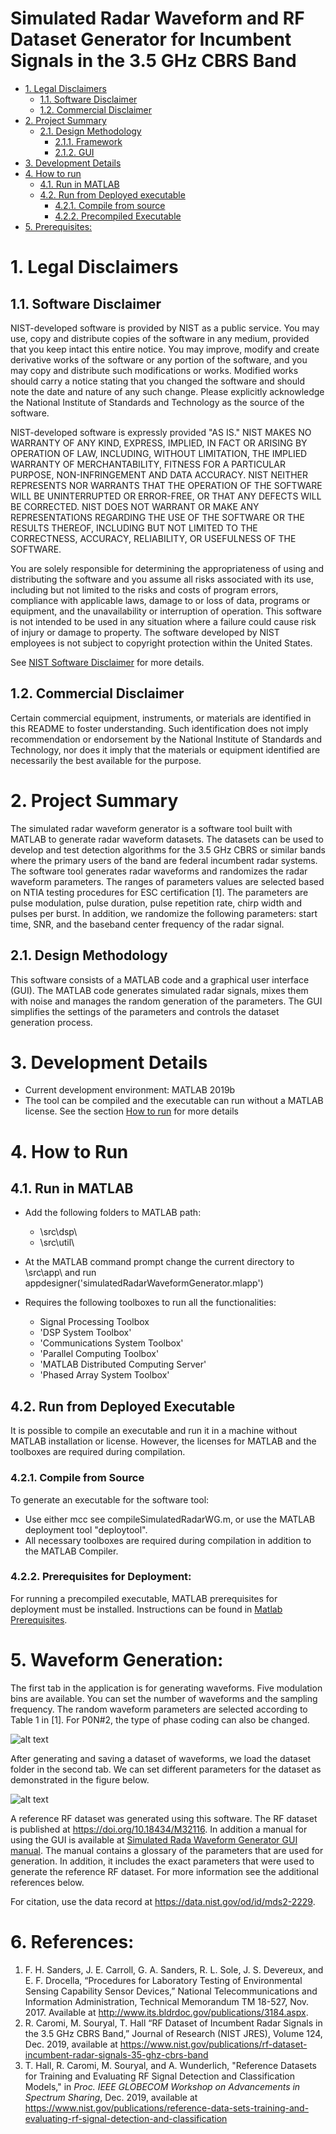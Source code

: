 # Simulated Radar Waveform and RF Dataset Generator for Incumbent Signals in the 3.5 GHz CBRS Band
<!-- TOC -->

- [1. Legal Disclaimers](#1-legal-disclaimers)
    - [1.1. Software Disclaimer](#11-software-disclaimer)
    - [1.2. Commercial Disclaimer](#12-commercial-disclaimer)
- [2. Project Summary](#2-project-summary)
    - [2.1. Design Methodology](#21-design-methodology)
        - [2.1.1. Framework](#211-framework)
        - [2.1.2. GUI](#212-gui)
- [3. Development Details](#3-development-details)
- [4. How to run](#4-how-to-run)
    - [4.1. Run in MATLAB](#41-run-in-matlab)
    - [4.2. Run from Deployed executable](#42-run-from-deployed-executable)
        - [4.2.1. Compile from source](#421-compile-from-source)
        - [4.2.2. Precompiled Executable](#422-precompiled-executable)
- [5. Prerequisites:](#5-prerequisites)

<!-- /TOC -->

# 1. Legal Disclaimers
## 1.1. Software Disclaimer
 NIST-developed software is provided by NIST as a public service. 
 You may use, copy and distribute copies of the software in any medium,
 provided that you keep intact this entire notice. You may improve,
 modify and create derivative works of the software or any portion of
 the software, and you may copy and distribute such modifications or
 works. Modified works should carry a notice stating that you changed
 the software and should note the date and nature of any such change.
 Please explicitly acknowledge the National Institute of Standards and
 Technology as the source of the software.
 
 NIST-developed software is expressly provided "AS IS." NIST MAKES NO
 WARRANTY OF ANY KIND, EXPRESS, IMPLIED, IN FACT OR ARISING BY
 OPERATION OF LAW, INCLUDING, WITHOUT LIMITATION, THE IMPLIED WARRANTY
 OF MERCHANTABILITY, FITNESS FOR A PARTICULAR PURPOSE, NON-INFRINGEMENT
 AND DATA ACCURACY. NIST NEITHER REPRESENTS NOR WARRANTS THAT THE
 OPERATION OF THE SOFTWARE WILL BE UNINTERRUPTED OR ERROR-FREE, OR
 THAT ANY DEFECTS WILL BE CORRECTED. NIST DOES NOT WARRANT OR MAKE ANY 
 REPRESENTATIONS REGARDING THE USE OF THE SOFTWARE OR THE RESULTS 
 THEREOF, INCLUDING BUT NOT LIMITED TO THE CORRECTNESS, ACCURACY,
 RELIABILITY, OR USEFULNESS OF THE SOFTWARE.
 
 You are solely responsible for determining the appropriateness of
 using and distributing the software and you assume all risks
 associated with its use, including but not limited to the risks and
 costs of program errors, compliance with applicable laws, damage to 
 or loss of data, programs or equipment, and the unavailability or
 interruption of operation. This software is not intended to be used in
 any situation where a failure could cause risk of injury or damage to
 property. The software developed by NIST employees is not subject to
 copyright protection within the United States.

 See [NIST Software Disclaimer](https://www.nist.gov/disclaimer) for more details.

## 1.2. Commercial Disclaimer
 Certain commercial equipment, instruments, or materials are identified in this README to foster understanding. Such identification does not imply recommendation or endorsement by the National Institute of Standards and Technology, nor does it imply that the materials or equipment identified are necessarily the best available for the purpose.
 
# 2. Project Summary

The simulated radar waveform generator is a software tool built with MATLAB to generate radar waveform datasets. The datasets can be used to develop and test detection algorithms for the 3.5 GHz CBRS or similar bands where the primary users of the band are federal incumbent radar systems. The software tool generates radar waveforms and randomizes the radar waveform parameters. The ranges of parameters values are selected based on NTIA testing procedures for ESC certification [1]. The parameters are pulse modulation, pulse duration, pulse repetition rate, chirp width and pulses per burst. In addition, we randomize the following parameters: start time, SNR, and the baseband center frequency of the radar signal.  

## 2.1. Design Methodology
This software consists of a MATLAB code and a graphical user interface (GUI). The MATLAB code generates simulated radar signals, mixes them with noise and manages the random generation of the parameters. The GUI simplifies the settings of the parameters and controls the dataset generation process.


# 3. Development Details
- Current development environment: MATLAB 2019b
- The tool can be compiled and the executable can run without a MATLAB license. See the section [How to run](#4-how-to-run) for more details

 # 4. How to Run
## 4.1. Run in MATLAB

* Add the following folders to MATLAB path:
    * \src\dsp\
    * \src\util\

* At the MATLAB command prompt change the current directory to \src\app\ and run appdesigner('simulatedRadarWaveformGenerator.mlapp')

* Requires the following toolboxes to run all the functionalities:
    * Signal Processing Toolbox
    * 'DSP System Toolbox'
    * 'Communications System Toolbox'
    * 'Parallel Computing Toolbox'
    * 'MATLAB Distributed Computing Server'
    * 'Phased Array System Toolbox'



## 4.2. Run from Deployed Executable
It is possible to compile an executable and run it in a machine without MATLAB installation or license. However, the licenses for MATLAB and the toolboxes are required during compilation. 
### 4.2.1. Compile from Source 
To generate an executable for the software tool:
* Use either mcc see compileSimulatedRadarWG.m, or use the MATLAB deployment tool "deploytool".
* All necessary toolboxes are required during compilation in addition to the MATLAB Compiler.
    
### 4.2.2. Prerequisites for Deployment:
For running a precompiled executable, MATLAB prerequisites for deployment must be installed. Instructions can be found in [Matlab Prerequisites](docs/Matlab_Prerequisites.txt).

# 5. Waveform Generation:
The first tab in the application is for generating waveforms. Five modulation bins are available. You can set the number of waveforms and the sampling frequency. The random waveform parameters are selected according to Table 1 in [1]. For P0N#2, the type of phase coding can also be changed.

![alt text][GUI]

[GUI]: docs/figs/SimRadarWG_GUI.PNG "Simulated radar waveform generator GUI"

After generating and saving a dataset of waveforms, we load the dataset folder in the second tab. We can set different parameters for the dataset as demonstrated in the figure below. 

![alt text][GUINoiseAdder]

[GUINoiseAdder]: docs/figs/SimRadarWG_AWGN_GUI.PNG "Simulated radar waveform generator GUI noise addition"

A reference RF dataset was generated using this software. The RF dataset is published at https://doi.org/10.18434/M32116. 
In addition a manual for using the GUI is available at [Simulated Rada Waveform Generator GUI manual](docs/Simulated_Radar_Waveform_Generator_GUI_manual.pdf). The manual contains a glossary of the parameters that are used for generation. In addition, it includes the exact parameters that were used to generate the reference RF dataset. For more information see the additional references below.

For citation, use the data record at https://data.nist.gov/od/id/mds2-2229. 

# 6. References:

1.	F. H. Sanders, J. E. Carroll, G. A. Sanders, R. L. Sole, J. S. Devereux, and E. F. Drocella, “Procedures for Laboratory Testing of Environmental Sensing Capability Sensor Devices,” National Telecommunications and Information Administration, Technical Memorandum TM 18-527, Nov. 2017. Available at http://www.its.bldrdoc.gov/publications/3184.aspx.
2.	R. Caromi, M. Souryal, T. Hall “RF Dataset of Incumbent Radar Signals in the 3.5 GHz CBRS Band,” Journal of Research (NIST JRES), Volume 124, Dec. 2019, available at https://www.nist.gov/publications/rf-dataset-incumbent-radar-signals-35-ghz-cbrs-band
3.	T. Hall, R. Caromi, M. Souryal, and A. Wunderlich, "Reference Datasets for Training and Evaluating RF Signal Detection and Classification Models," in *Proc. IEEE GLOBECOM Workshop on Advancements in Spectrum Sharing*, Dec. 2019, available at https://www.nist.gov/publications/reference-data-sets-training-and-evaluating-rf-signal-detection-and-classification



